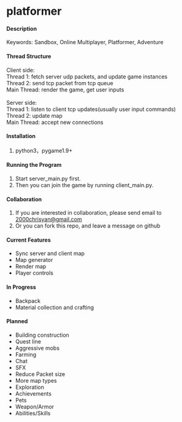 # platformer

#### Description
Keywords:
Sandbox, Online Multiplayer, Platformer, Adventure

#### Thread Structure
Client side: <br/>
Thread 1: fetch server udp packets, and update game instances <br/>
Thread 2: send tcp packet from tcp queue <br/>
Main Thread: render the game, get user inputs <br/>
<br/>
Server side: <br/>
Thread 1: listen to client tcp updates(usually user input commands) <br/>
Thread 2: update map <br/>
Main Thread: accept new connections <br/>

#### Installation

1.  python3，pygame1.9+

#### Running the Program

1. Start server_main.py first.
2. Then you can join the game by running client_main.py.

#### Collaboration

1. If you are interested in collaboration, please send email to 2000chrisyan@gmail.com
2. Or you can fork this repo, and leave a message on github

#### Current Features
- Sync server and client map
- Map generator
- Render map
- Player controls<br/>

#### In Progress
- Backpack
- Material collection and crafting

#### Planned
- Building construction
- Quest line
- Aggressive mobs
- Farming
- Chat
- SFX
- Reduce Packet size
- More map types
- Exploration
- Achievements
- Pets
- Weapon/Armor
- Abilities/Skills
